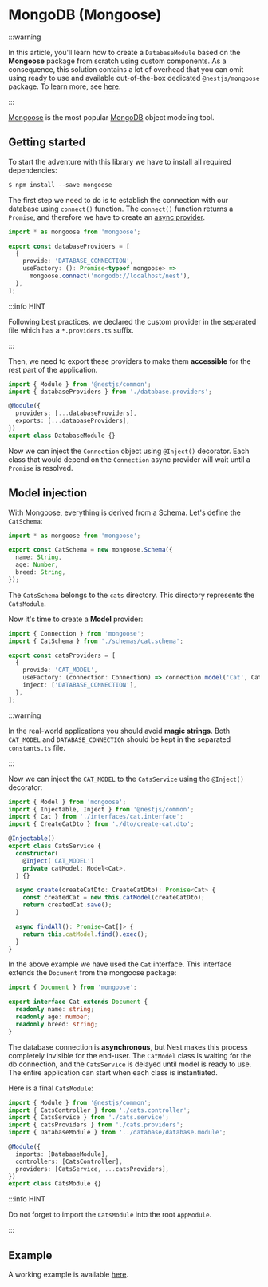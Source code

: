 # MongoDB (Mongoose)

:::warning

In this article, you'll learn how to create a `DatabaseModule` based on the **Mongoose** package from scratch using custom components. As a consequence, this solution contains a lot of overhead that you can omit using ready to use and available out-of-the-box dedicated `@nestjs/mongoose` package. To learn more, see [here](../techniques/mongodb).

:::

[Mongoose](https://mongoosejs.com) is the most popular [MongoDB](https://www.mongodb.org/) object modeling tool.

## Getting started

To start the adventure with this library we have to install all required dependencies:

```ts
$ npm install --save mongoose
```

The first step we need to do is to establish the connection with our database using `connect()` function. The `connect()` function returns a `Promise`, and therefore we have to create an [async provider](../fundamentals/async-components).

```ts title="database.providers.ts"
import * as mongoose from 'mongoose';

export const databaseProviders = [
  {
    provide: 'DATABASE_CONNECTION',
    useFactory: (): Promise<typeof mongoose> =>
      mongoose.connect('mongodb://localhost/nest'),
  },
];
```

:::info HINT

Following best practices, we declared the custom provider in the separated file which has a `*.providers.ts` suffix.

:::

Then, we need to export these providers to make them **accessible** for the rest part of the application.

```ts title="database.module.ts"
import { Module } from '@nestjs/common';
import { databaseProviders } from './database.providers';

@Module({
  providers: [...databaseProviders],
  exports: [...databaseProviders],
})
export class DatabaseModule {}
```

Now we can inject the `Connection` object using `@Inject()` decorator. Each class that would depend on the `Connection` async provider will wait until a `Promise` is resolved.

## Model injection

With Mongoose, everything is derived from a [Schema](https://mongoosejs.com/docs/guide.html). Let's define the `CatSchema`:

```ts title="schemas/cat.schema.ts"
import * as mongoose from 'mongoose';

export const CatSchema = new mongoose.Schema({
  name: String,
  age: Number,
  breed: String,
});
```

The `CatsSchema` belongs to the `cats` directory. This directory represents the `CatsModule`.

Now it's time to create a **Model** provider:

```ts title="cats.providers.ts"
import { Connection } from 'mongoose';
import { CatSchema } from './schemas/cat.schema';

export const catsProviders = [
  {
    provide: 'CAT_MODEL',
    useFactory: (connection: Connection) => connection.model('Cat', CatSchema),
    inject: ['DATABASE_CONNECTION'],
  },
];
```

:::warning

In the real-world applications you should avoid **magic strings**. Both `CAT_MODEL` and `DATABASE_CONNECTION` should be kept in the separated `constants.ts` file.

:::

Now we can inject the `CAT_MODEL` to the `CatsService` using the `@Inject()` decorator:

```ts title="cats.service.ts"
import { Model } from 'mongoose';
import { Injectable, Inject } from '@nestjs/common';
import { Cat } from './interfaces/cat.interface';
import { CreateCatDto } from './dto/create-cat.dto';

@Injectable()
export class CatsService {
  constructor(
    @Inject('CAT_MODEL')
    private catModel: Model<Cat>,
  ) {}

  async create(createCatDto: CreateCatDto): Promise<Cat> {
    const createdCat = new this.catModel(createCatDto);
    return createdCat.save();
  }

  async findAll(): Promise<Cat[]> {
    return this.catModel.find().exec();
  }
}
```

In the above example we have used the `Cat` interface. This interface extends the `Document` from the mongoose package:

```ts
import { Document } from 'mongoose';

export interface Cat extends Document {
  readonly name: string;
  readonly age: number;
  readonly breed: string;
}
```

The database connection is **asynchronous**, but Nest makes this process completely invisible for the end-user. The `CatModel` class is waiting for the db connection, and the `CatsService` is delayed until model is ready to use. The entire application can start when each class is instantiated.

Here is a final `CatsModule`:

```ts title="cats.module.ts"
import { Module } from '@nestjs/common';
import { CatsController } from './cats.controller';
import { CatsService } from './cats.service';
import { catsProviders } from './cats.providers';
import { DatabaseModule } from '../database/database.module';

@Module({
  imports: [DatabaseModule],
  controllers: [CatsController],
  providers: [CatsService, ...catsProviders],
})
export class CatsModule {}
```

:::info HINT

Do not forget to import the `CatsModule` into the root `AppModule`.

:::

## Example

A working example is available [here](https://github.com/nestjs/nest/tree/master/sample/14-mongoose-base).
